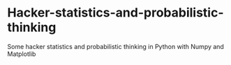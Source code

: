 # Hacker-statistics-and-probabilistic-thinking
Some hacker statistics and probabilistic thinking in Python with Numpy and Matplotlib
